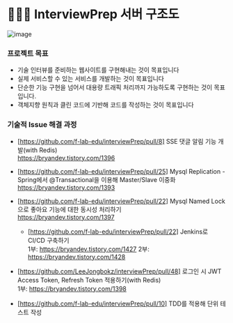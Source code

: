 # 🧑🏻‍💻 InterviewPrep 서버 구조도
![image](https://github.com/f-lab-edu/interviewPrep/assets/134198681/2d8bb793-6435-434f-8f73-348ef39d3ac2)








### 프로젝트 목표
- 기술 인터뷰를 준비하는 웹사이트를 구현해내는 것이 목표입니다
- 실제 서비스할 수 있는 서비스를 개발하는 것이 목표입니다
- 단순한 기능 구현을 넘어서 대용량 트래픽 처리까지 가능하도록 구현하는 것이 목표입니다. 
- 객체지향 원칙과 클린 코드에 기반해 코드를 작성하는 것이 목표입니다


### 기술적 Issue 해결 과정
- [https://github.com/f-lab-edu/interviewPrep/pull/8] SSE 댓글 알림 기능 개발(with Redis)<br>
   https://bryandev.tistory.com/1396
  
- [https://github.com/f-lab-edu/interviewPrep/pull/25] Mysql Replication - Spring에서 @Transactional을 이용해 Master/Slave 이중화<br>
   https://bryandev.tistory.com/1393 

- [https://github.com/f-lab-edu/interviewPrep/pull/22] Mysql Named Lock으로 좋아요 기능에 대한 동시성 처리하기<br>
   https://bryandev.tistory.com/1397

  - [https://github.com/f-lab-edu/interviewPrep/pull/22] Jenkins로 CI/CD 구축하기<br>
   1부: https://bryandev.tistory.com/1427
   2부: https://bryandev.tistory.com/1428

- [https://github.com/LeeJongbokz/interviewPrep/pull/48] 로그인 시 JWT Access Token, Refresh Token 적용하기(with Redis)<br>
  1부: https://bryandev.tistory.com/1398

- [https://github.com/f-lab-edu/interviewPrep/pull/10] TDD를 적용해 단위 테스트 작성<br> 
